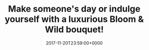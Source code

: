 ---
campaign-uuid: c-fecabed1-4fc7-4003-98ac-da04efdf0e37
type: Offer
category: Gifts
date: 2017-11-20T23:59:00+0000
end-date: 2017-12-21T23:59:00+0000
disable-form: false
is_promoted: false
has_entry_page: false
extra-css: ""

logo-left-title: "Bloom & Wild"
logo-left-href: "https://www.bloomandwild.com/send-flowers/tagonly/letterbox"
logo-left-image: "bloom-logo.jpg"

banner-img: "bloom-main_image.jpg"
hero-header: "bloom_offer"
competition-description: "Our team of in-house floral designers create bouquets weekly, changing with styles and seasons to ensure that only the best flowers are sent out. Our range is centred around innovative designs and products. From letterbox flowers to hand-tied bouquets, roses to mini pineapples, we go beyond our customers' wildest floral imaginations. We're always sourcing creative blooms to delight our customers."
hero-subheader: ""

title: "Make someone's day or indulge yourself with a luxurious Bloom & Wild bouquet!"
bg-image-hero: ""
bg-image-first: ""
bg-image-second: ""

section1-content: >
    <p>0</p>
    <p>0</p>
    <p>0</p>

section2-content: >
    <p>0</p>
    <p>0</p>
    <p>0</p>

entry-title: 
terms-confirmation: >
    
entry-content: >
    <p>0</p>
    <p>0</p>

---